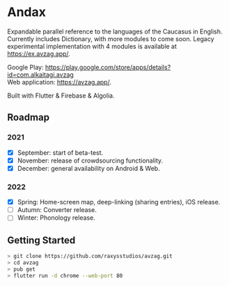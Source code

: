 # Andax

Expandable parallel reference to the languages of the Caucasus in English. Currently includes Dictionary, with more modules to come soon. Legacy experimental implementation with 4 modules is available at https://ex.avzag.app/.

Google Play: https://play.google.com/store/apps/details?id=com.alkaitagi.avzag  
Web application: https://avzag.app/.

Built with Flutter & Firebase & Algolia.

## Roadmap

### 2021
- [x] September: start of beta-test.
- [x] November: release of crowdsourcing functionality.
- [x] December: general availability on Android & Web.

### 2022
- [x] Spring: Home-screen map, deep-linking (sharing entries), iOS release.
- [ ] Autumn: Converter release.
- [ ] Winter: Phonology release.

## Getting Started
```sh
> git clone https://github.com/raxysstudios/avzag.git
> cd avzag
> pub get
> flutter run -d chrome --web-port 80
```
